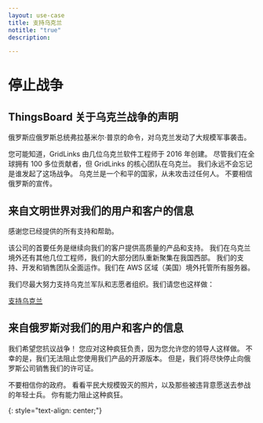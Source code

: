 ```yaml
---
layout: use-case
title: 支持乌克兰
notitle: "true"
description:

---
```


# 停止战争

## ThingsBoard 关于乌克兰战争的声明

俄罗斯应俄罗斯总统弗拉基米尔·普京的命令，对乌克兰发动了大规模军事袭击。

您可能知道，GridLinks 由几位乌克兰软件工程师于 2016 年创建。
尽管我们在全球拥有 100 多位贡献者，但 GridLinks 的核心团队在乌克兰。
我们永远不会忘记是谁发起了这场战争。
乌克兰是一个和平的国家，从未攻击过任何人。
不要相信俄罗斯的宣传。

## 来自文明世界对我们的用户和客户的信息

感谢您已经提供的所有支持和帮助。

该公司的首要任务是继续向我们的客户提供高质量的产品和支持。
我们在乌克兰境外还有其他几位工程师，我们的大部分团队重新聚集在我国西部。
我们的支持、开发和销售团队全面运作。我们在 AWS 区域（美国）境外托管所有服务器。

我们尽最大努力支持乌克兰军队和志愿者组织。我们请您也这样做：

<a style="margin: 10px 10px 10px 0;" href="https://war.ukraine.ua/support-ukraine/" class="button">支持乌克兰</a>

## 来自俄罗斯对我们的用户和客户的信息

我们希望您抗议战争！
您应对这种疯狂负责，因为您允许您的领导人这样做。
不幸的是，我们无法阻止您使用我们产品的开源版本。
但是，我们将尽快停止向俄罗斯公司销售我们的许可证。

不要相信你的政府。
看看平民大规模毁灭的照片，以及那些被违背意愿送去参战的年轻士兵。
你有能力阻止这种疯狂。

{: style="text-align: center;"}